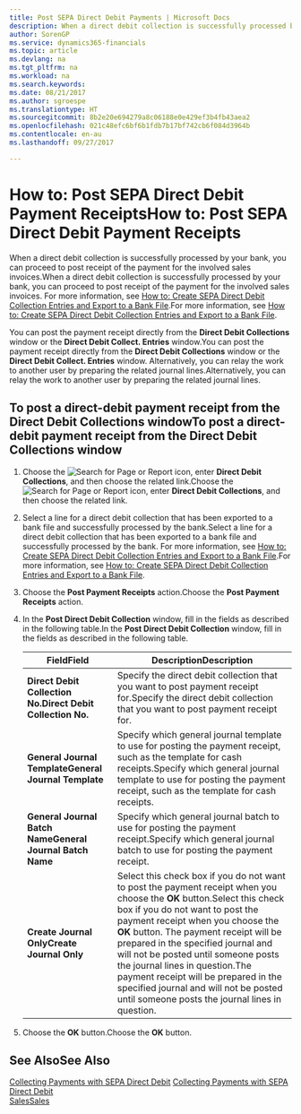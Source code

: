 ```yaml
---
title: Post SEPA Direct Debit Payments | Microsoft Docs
description: When a direct debit collection is successfully processed by your bank, you can proceed to post receipt of the payment for the involved sales invoices.
author: SorenGP
ms.service: dynamics365-financials
ms.topic: article
ms.devlang: na
ms.tgt_pltfrm: na
ms.workload: na
ms.search.keywords: 
ms.date: 08/21/2017
ms.author: sgroespe
ms.translationtype: HT
ms.sourcegitcommit: 8b2e20e694279a8c06188e0e429ef3b4fb43aea2
ms.openlocfilehash: 021c48efc6bf6b1fdb7b17bf742cb6f084d3964b
ms.contentlocale: en-au
ms.lasthandoff: 09/27/2017

---
```

# <a name="how-to-post-sepa-direct-debit-payment-receipts"></a><span data-ttu-id="7d76a-103">How to: Post SEPA Direct Debit Payment Receipts</span><span class="sxs-lookup"><span data-stu-id="7d76a-103">How to: Post SEPA Direct Debit Payment Receipts</span></span>
<span data-ttu-id="7d76a-104">When a direct debit collection is successfully processed by your bank, you can proceed to post receipt of the payment for the involved sales invoices.</span><span class="sxs-lookup"><span data-stu-id="7d76a-104">When a direct debit collection is successfully processed by your bank, you can proceed to post receipt of the payment for the involved sales invoices.</span></span> <span data-ttu-id="7d76a-105">For more information, see [How to: Create SEPA Direct Debit Collection Entries and Export to a Bank File](finance-how-create-sepa-direct-debit-collection-entries-export-bank-file.md).</span><span class="sxs-lookup"><span data-stu-id="7d76a-105">For more information, see [How to: Create SEPA Direct Debit Collection Entries and Export to a Bank File](finance-how-create-sepa-direct-debit-collection-entries-export-bank-file.md).</span></span>  

<span data-ttu-id="7d76a-106">You can post the payment receipt directly from the **Direct Debit Collections** window or the **Direct Debit Collect. Entries** window.</span><span class="sxs-lookup"><span data-stu-id="7d76a-106">You can post the payment receipt directly from the **Direct Debit Collections** window or the **Direct Debit Collect. Entries** window.</span></span> <span data-ttu-id="7d76a-107">Alternatively, you can relay the work to another user by preparing the related journal lines.</span><span class="sxs-lookup"><span data-stu-id="7d76a-107">Alternatively, you can relay the work to another user by preparing the related journal lines.</span></span>  

## <a name="to-post-a-direct-debit-payment-receipt-from-the-direct-debit-collections-window"></a><span data-ttu-id="7d76a-108">To post a direct-debit payment receipt from the Direct Debit Collections window</span><span class="sxs-lookup"><span data-stu-id="7d76a-108">To post a direct-debit payment receipt from the Direct Debit Collections window</span></span>  
1. <span data-ttu-id="7d76a-109">Choose the ![Search for Page or Report](media/ui-search/search_small.png "Search for Page or Report icon") icon, enter **Direct Debit Collections**, and then choose the related link.</span><span class="sxs-lookup"><span data-stu-id="7d76a-109">Choose the ![Search for Page or Report](media/ui-search/search_small.png "Search for Page or Report icon") icon, enter **Direct Debit Collections**, and then choose the related link.</span></span>  
2. <span data-ttu-id="7d76a-110">Select a line for a direct debit collection that has been exported to a bank file and successfully processed by the bank.</span><span class="sxs-lookup"><span data-stu-id="7d76a-110">Select a line for a direct debit collection that has been exported to a bank file and successfully processed by the bank.</span></span> <span data-ttu-id="7d76a-111">For more information, see [How to: Create SEPA Direct Debit Collection Entries and Export to a Bank File](finance-how-create-sepa-direct-debit-collection-entries-export-bank-file.md).</span><span class="sxs-lookup"><span data-stu-id="7d76a-111">For more information, see [How to: Create SEPA Direct Debit Collection Entries and Export to a Bank File](finance-how-create-sepa-direct-debit-collection-entries-export-bank-file.md).</span></span>  
3. <span data-ttu-id="7d76a-112">Choose the **Post Payment Receipts** action.</span><span class="sxs-lookup"><span data-stu-id="7d76a-112">Choose the **Post Payment Receipts** action.</span></span>  
4. <span data-ttu-id="7d76a-113">In the **Post Direct Debit Collection** window, fill in the fields as described in the following table.</span><span class="sxs-lookup"><span data-stu-id="7d76a-113">In the **Post Direct Debit Collection** window, fill in the fields as described in the following table.</span></span>  

    |<span data-ttu-id="7d76a-114">Field</span><span class="sxs-lookup"><span data-stu-id="7d76a-114">Field</span></span>|<span data-ttu-id="7d76a-115">Description</span><span class="sxs-lookup"><span data-stu-id="7d76a-115">Description</span></span>|  
    |---------------------------------|---------------------------------------|  
    |<span data-ttu-id="7d76a-116">**Direct Debit Collection No.**</span><span class="sxs-lookup"><span data-stu-id="7d76a-116">**Direct Debit Collection No.**</span></span>|<span data-ttu-id="7d76a-117">Specify the direct debit collection that you want to post payment receipt for.</span><span class="sxs-lookup"><span data-stu-id="7d76a-117">Specify the direct debit collection that you want to post payment receipt for.</span></span>|  
    |<span data-ttu-id="7d76a-118">**General Journal Template**</span><span class="sxs-lookup"><span data-stu-id="7d76a-118">**General Journal Template**</span></span>|<span data-ttu-id="7d76a-119">Specify which general journal template to use for posting the payment receipt, such as the template for cash receipts.</span><span class="sxs-lookup"><span data-stu-id="7d76a-119">Specify which general journal template to use for posting the payment receipt, such as the template for cash receipts.</span></span>|  
    |<span data-ttu-id="7d76a-120">**General Journal Batch Name**</span><span class="sxs-lookup"><span data-stu-id="7d76a-120">**General Journal Batch Name**</span></span>|<span data-ttu-id="7d76a-121">Specify which general journal batch to use for posting the payment receipt.</span><span class="sxs-lookup"><span data-stu-id="7d76a-121">Specify which general journal batch to use for posting the payment receipt.</span></span>|  
    |<span data-ttu-id="7d76a-122">**Create Journal Only**</span><span class="sxs-lookup"><span data-stu-id="7d76a-122">**Create Journal Only**</span></span>|<span data-ttu-id="7d76a-123">Select this check box if you do not want to post the payment receipt when you choose the **OK** button.</span><span class="sxs-lookup"><span data-stu-id="7d76a-123">Select this check box if you do not want to post the payment receipt when you choose the **OK** button.</span></span> <span data-ttu-id="7d76a-124">The payment receipt will be prepared in the specified journal and will not be posted until someone posts the journal lines in question.</span><span class="sxs-lookup"><span data-stu-id="7d76a-124">The payment receipt will be prepared in the specified journal and will not be posted until someone posts the journal lines in question.</span></span>|  

5. <span data-ttu-id="7d76a-125">Choose the **OK** button.</span><span class="sxs-lookup"><span data-stu-id="7d76a-125">Choose the **OK** button.</span></span>  

## <a name="see-also"></a><span data-ttu-id="7d76a-126">See Also</span><span class="sxs-lookup"><span data-stu-id="7d76a-126">See Also</span></span>  
 <span data-ttu-id="7d76a-127">[Collecting Payments with SEPA Direct Debit](finance-collect-payments-with-sepa-direct-debit.md) </span><span class="sxs-lookup"><span data-stu-id="7d76a-127">[Collecting Payments with SEPA Direct Debit](finance-collect-payments-with-sepa-direct-debit.md) </span></span>  
 [<span data-ttu-id="7d76a-128">Sales</span><span class="sxs-lookup"><span data-stu-id="7d76a-128">Sales</span></span>](sales-manage-sales.md)

